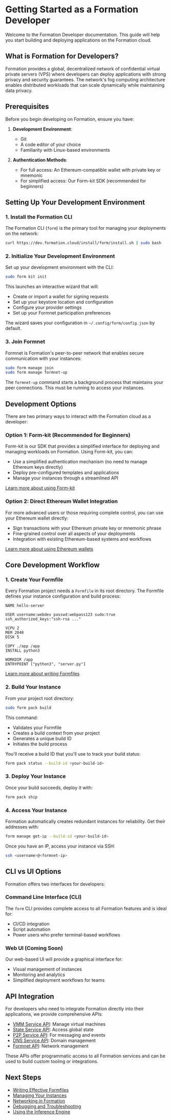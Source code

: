 # Getting Started as a Formation Developer

Welcome to the Formation Developer documentation. This guide will help you start building and deploying applications on the Formation cloud.

## What is Formation for Developers?

Formation provides a global, decentralized network of confidential virtual private servers (VPS) where developers can deploy applications with strong privacy and security guarantees. The network's fog computing architecture enables distributed workloads that can scale dynamically while maintaining data privacy.

## Prerequisites

Before you begin developing on Formation, ensure you have:

1. **Development Environment**:
   - Git
   - A code editor of your choice
   - Familiarity with Linux-based environments

2. **Authentication Methods**:
   - For full access: An Ethereum-compatible wallet with private key or mnemonic
   - For simplified access: Our Form-kit SDK (recommended for beginners)

## Setting Up Your Development Environment

### 1. Install the Formation CLI

The Formation CLI (`form`) is the primary tool for managing your deployments on the network:

```bash
curl https://dev.formation.cloud/install/form/install.sh | sudo bash
```

### 2. Initialize Your Development Environment

Set up your development environment with the CLI:

```bash
sudo form kit init
```

This launches an interactive wizard that will:
- Create or import a wallet for signing requests
- Set up your keystore location and configuration
- Configure your provider settings
- Set up your Formnet participation preferences

The wizard saves your configuration in `~/.config/form/config.json` by default.

### 3. Join Formnet

Formnet is Formation's peer-to-peer network that enables secure communication with your instances:

```bash
sudo form manage join
sudo form manage formnet-up
```

The `formnet-up` command starts a background process that maintains your peer connections. This must be running to access your instances.

## Development Options

There are two primary ways to interact with the Formation cloud as a developer:

### Option 1: Form-kit (Recommended for Beginners)

Form-kit is our SDK that provides a simplified interface for deploying and managing workloads on Formation. Using Form-kit, you can:

- Use a simplified authentication mechanism (no need to manage Ethereum keys directly)
- Deploy pre-configured templates and applications
- Manage your instances through a streamlined API

[Learn more about using Form-kit](../guides/using-form-kit.md)

### Option 2: Direct Ethereum Wallet Integration

For more advanced users or those requiring complete control, you can use your Ethereum wallet directly:

- Sign transactions with your Ethereum private key or mnemonic phrase
- Fine-grained control over all aspects of your deployments
- Integration with existing Ethereum-based systems and workflows

[Learn more about using Ethereum wallets](../guides/using-ethereum-wallets.md)

## Core Development Workflow

### 1. Create Your Formfile

Every Formation project needs a `Formfile` in its root directory. The Formfile defines your instance configuration and build process:

```
NAME hello-server

USER username:webdev passwd:webpass123 sudo:true ssh_authorized_keys:"ssh-rsa ..."

VCPU 2
MEM 2048
DISK 5

COPY ./app /app
INSTALL python3

WORKDIR /app
ENTRYPOINT ["python3", "server.py"]
```

[Learn more about writing Formfiles](../guides/writing-formfiles.md)

### 2. Build Your Instance

From your project root directory:

```bash
sudo form pack build
```

This command:
- Validates your Formfile
- Creates a build context from your project
- Generates a unique build ID
- Initiates the build process

You'll receive a build ID that you'll use to track your build status:

```bash
form pack status --build-id <your-build-id>
```

### 3. Deploy Your Instance

Once your build succeeds, deploy it with:

```bash
form pack ship
```

### 4. Access Your Instance

Formation automatically creates redundant instances for reliability. Get their addresses with:

```bash
form manage get-ip --build-id <your-build-id>
```

Once you have an IP, access your instance via SSH:

```bash
ssh <username>@<formnet-ip>
```

## CLI vs UI Options

Formation offers two interfaces for developers:

### Command Line Interface (CLI)

The `form` CLI provides complete access to all Formation features and is ideal for:
- CI/CD integration
- Script automation
- Power users who prefer terminal-based workflows

### Web UI (Coming Soon)

Our web-based UI will provide a graphical interface for:
- Visual management of instances
- Monitoring and analytics
- Simplified deployment workflows for teams

## API Integration

For developers who need to integrate Formation directly into their applications, we provide comprehensive APIs:

- [VMM Service API](../../api/vmm/index.md): Manage virtual machines
- [State Service API](../../api/state/index.md): Access global state
- [P2P Service API](../../api/p2p/index.md): For messaging and events
- [DNS Service API](../../api/dns/index.md): Domain management
- [Formnet API](../../api/formnet/index.md): Network management

These APIs offer programmatic access to all Formation services and can be used to build custom tooling or integrations.

## Next Steps

- [Writing Effective Formfiles](../guides/writing-formfiles.md)
- [Managing Your Instances](../guides/managing-instances.md)
- [Networking in Formation](../guides/networking.md)
- [Debugging and Troubleshooting](../guides/troubleshooting.md)
- [Using the Inference Engine](../../inference-engine/index.md) 